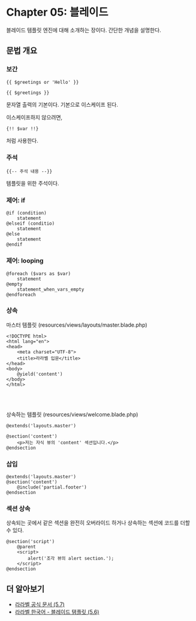 # Chapter 05: 블레이드

블레이드 템플릿 엔진에 대해 소개하는 장이다.
간단한 개념을 설명한다.

## 문법 개요

### 보간

`{{ $greetings or 'Hello' }}`

`{{ $greetings }}`

문자열 출력의 기본이다. 기본으로 이스케이프 된다.

이스케이프하지 않으려면,

`{!! $var !!}`

처럼 사용한다.

### 주석
`{{-- 주석 내용 --}}`

템플릿을 위한 주석이다.


### 제어: if

```
@if (condition)
    statement
@elseif (conditio)
    statement
@else
    statement
@endif
```


### 제어: looping

```
@foreach ($vars as $var)
    statement
@empty
    statement_when_vars_empty
@endforeach
```


### 상속
마스터 템플릿 (resources/views/layouts/master.blade.php)
```blade
<!DOCTYPE html>
<html lang="en">
<head>
    <meta charset="UTF-8">
    <title>라라벨 입문</title>
</head>
<body>
    @yield('content')
</body>
</html>
```
<br>
<br>

상속하는 템플릿 (resources/views/welcome.blade.php)
```blade
@extends('layouts.master')

@section('content')
    <p>저는 자식 뷰의 'content' 섹션입니다.</p>
@endsection
```


### 삽입

```blade
@extends('layouts.master')
@section('content')
    @include('partial.footer')
@endsection
```



### 섹션 상속
상속되는 곳에서 같은 섹션을 완전히 오버라이드 하거나 상속하는 섹션에 코드를 더할 수 있다.

```blade
@section('script')
    @parent
    <script>
        alert('조각 뷰의 alert section.');
    </script>
@endsection
```

## 더 알아보기 
* [라라벨 공식 문서 (5.7)](https://laravel.com/docs/5.7/blade)
* [라라벨 한국어 - 블레이드 탬플릿 (5.6)](https://laravel.kr/docs/5.6/blade)
